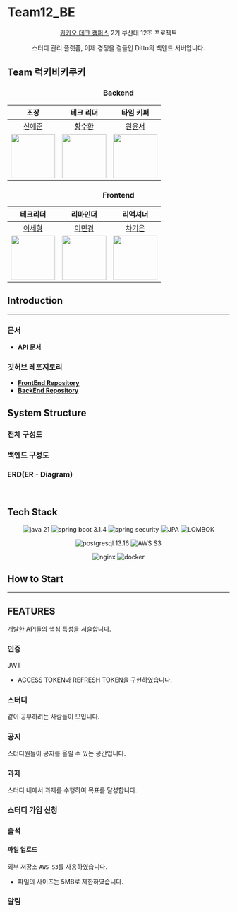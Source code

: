# Team12_BE

<p align="center"><a href="https://www.kakaotechcampus.com/">카카오 테크 캠퍼스</a> 2기 부산대 12조 프로젝트</p>

<p align="center">스터디 관리 플랫폼, 이제 경쟁을 곁들인 Ditto의 백엔드 서버입니다.</p>

## Team 럭키비키쿠키

<h3 align="center">Backend</h3>

<div align="center">

|                          조장                           |                          테크 리더                          |                           타임 키퍼                           |
|:-----------------------------------------------------:|:-------------------------------------------------------:|:---------------------------------------------------------:|
|           [신예준](https://github.com/pnuece)            |            [황수환](https://github.com/HSHwan)             |           [원윤서](https://github.com/yoonsu0325)            |
| <img src="https://github.com/pnuece.png" width="100"> | <img src="https://github.com/HSHwan.png" width="100"> | <img src="https://github.com/yoonsu0325.png" width="100"> |

</div>

<h3 align="center">Frontend</h3>

<div align="center">

|                           테크리더                           |                         리마인더                          |                            리액셔너                             |
|:--------------------------------------------------------:|:----------------------------------------------------------:|:-----------------------------------------------------------:|
|           [이세형](https://github.com/cla6shade)            |           [이민경](https://github.com/mingkyeongg)            |              [차기은](https://github.com/harugi7)              |
| <img src="https://github.com/cla6shade.png" width="100"> | <img src="https://github.com/mingkyeongg.png" width="100"> | <img src="https://github.com/harugi7.png" width="100"> |

</div>

## Introduction

---

### 문서

- **[API 문서]()**

### 깃허브 레포지토리

- **[FrontEnd Repository](https://github.com/kakao-tech-campus-2nd-step3/Team12_FE)**
- **[BackEnd Repository](https://github.com/kakao-tech-campus-2nd-step3/Team12_BE)**

## System Structure

### 전체 구성도

### 백엔드 구성도

### ERD(ER - Diagram)

<br />

## Tech Stack

<div align="center">

![java 21](https://img.shields.io/badge/Java%2021-ED8B00?style=for-the-badge&logo=java&logoColor=white)
![spring boot 3.1.4](https://img.shields.io/badge/Spring%20boot%203.1.4-6DB33F?style=for-the-badge&logo=springboot&logoColor=white)
![spring security](https://img.shields.io/badge/Spring%20security-6DB33F?style=for-the-badge&logo=spring&logoColor=white)
![JPA](https://img.shields.io/badge/JPA-AE3002?style=for-the-badge&logoColor=white)
![LOMBOK](https://img.shields.io/badge/LOMBOK-FF1111?style=for-the-badge&logoColor=white)

![postgresql 13.16](https://img.shields.io/badge/PostgreSQL%2013.16-005C84?style=for-the-badge&logo=postgresql&logoColor=white)
![AWS S3](https://img.shields.io/badge/AWS%20S3-569A31?style=for-the-badge&logo=amazons3&logoColor=white)

![nginx](https://img.shields.io/badge/nginx-009639?style=for-the-badge&logo=nginx&logoColor=white)
![docker](https://img.shields.io/badge/docker-2496ED?style=for-the-badge&logo=docker&logoColor=white)

</div>

## How to Start

---

## FEATURES

개발한 API들의 핵심 특성을 서술합니다.

### 인증

JWT

- ACCESS TOKEN과 REFRESH TOKEN을 구현하였습니다.

### 스터디

같이 공부하려는 사람들이 모입니다.

### 공지

스터디원들이 공지를 올릴 수 있는 공간입니다. 

### 과제

스터디 내에서 과제를 수행하여 목표를 달성합니다.

### 스터디 가입 신청

### 출석

#### 파일 업로드

외부 저장소 `AWS S3`를 사용하였습니다.

- 파일의 사이즈는 5MB로 제한하였습니다.

### 알림
